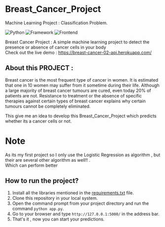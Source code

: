 # Breast_Cancer_Project
Machine Learning Project : Classification Problem.


![Python](https://img.shields.io/badge/Python-3.7-blueviolet)
![Framework](https://img.shields.io/badge/Framework-Flask-red)
![Frontend](https://img.shields.io/badge/Frontend-HTML-green)


Breast Cancer Project : A simple machine learning project to detect the presence or absence of cancer cells in your body<br>
Check out the live demo : https://breast-cancer-02-api.herokuapp.com/  


## About this PROJECT :

Breast cancer is the most frequent type of cancer in women. It is estimated that one in 10 women may suffer from it sometime during their life. Although a large majority of breast cancer tumours are cured, even today 20% of patients are not. Resistance to treatment or the absence of specific therapies against certain types of breast cancer explains why certain tumours cannot be completely eliminated.

This give me an idea to develop this Breast_Cancer_Project which predicts whether its a cancer cells or not.

# Note

As its my first project so I only use the Logistic Regression as algorithm , but their are several other algorithm as well!! .  
Which can perform better

## How to run the project?

1. Install all the libraries mentioned in the [requirements.txt](https://github.com/Rawat-Sagar/Breast_Cancer_Project/blob/main/requirements.txt) file.
2. Clone this repository in your local system.
3. Open the command prompt from your project directory and run the command `python app.py`.
4. Go to your browser and type `http://127.0.0.1:5000/` in the address bar.
5. That's it , now you can start your predictions.
